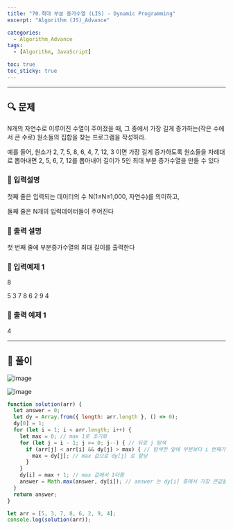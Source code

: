 ```yaml
---
title: "70.최대 부분 증가수열 (LIS) - Dynamic Programming"
excerpt: "Algorithm (JS)_Advance"

categories:
  - Algorithm_Advance
tags:
  - [Algorithm, JavaScript]

toc: true
toc_sticky: true
---
```


---


##  🔍 문제 
N개의 자연수로 이루어진 수열이 주어졌을 때, 그 중에서 가장 길게 증가하는(작은 수에서 큰 수로) 원소들의 집합을 찾는 프로그램을 작성하라.

예를 들어, 원소가 2, 7, 5, 8, 6, 4, 7, 12, 3 이면 가장 길게 증가하도록 원소들을 차례대로 뽑아내면 2, 5, 6, 7, 12를 뽑아내어 길이가 5인 최대 부분 증가수열을 만들 수 있다


### 🔹 입력설명
첫째 줄은 입력되는 데이터의 수 N(1≤N≤1,000, 자연수)를 의미하고, 

둘째 줄은 N개의 입력데이터들이 주어진다

### 🔹 출력 설명
첫 번째 줄에 부분증가수열의 최대 길이를 출력한다

### 🔹 입력예제 1
8

5 3 7 8 6 2 9 4

### 🔹 출력 예제 1

4


----

##  📌 풀이

![image](https://user-images.githubusercontent.com/28912774/125881121-d369e48e-7f4c-45ee-9a89-9c199c44e7c1.png)


![image](https://user-images.githubusercontent.com/28912774/125881127-254bfcf4-6d89-470f-8263-e31af8d70c76.png)


```js
function solution(arr) {
  let answer = 0;
  let dy = Array.from({ length: arr.length }, () => 0);
  dy[0] = 1;
  for (let i = 1; i < arr.length; i++) {
    let max = 0; // max 1로 초기화
    for (let j = i - 1; j >= 0; j--) { // 뒤로 j 탐색
      if (arr[j] < arr[i] && dy[j] > max) { // 탐색한 앞에 부분보다 i 번째가 큰경우, dy[j] 가 max 값보다 클경우
        max = dy[j]; // max 값으로 dy[j] 로 할당
      }
    }
    dy[i] = max + 1; // max 값에서 1더함 
    answer = Math.max(answer, dy[i]); // answer 는 dy[i] 중에서 가장 큰값을 max 로 함
  }
  return answer;
}

let arr = [5, 3, 7, 8, 6, 2, 9, 4];
console.log(solution(arr));
```
